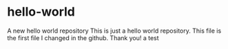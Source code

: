 # hello-world
A new hello world repository
This is just a hello world repository.
This file is the first file I changed in the github.
Thank you!
a test
